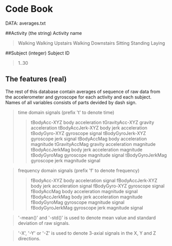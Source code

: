 # Code Book
DATA: averages.txt

##Activity	(the string) 
Activity name
> Walking
> Walking Upstairs
> Walking Downstairs
> Sitting
> Standing
> Laying

##Subject (integer)
Subject ID   
>	1..30

## The features (real)   
The rest of this database contain averages of sequence of raw data from the accelerometer and gyroscope for each activity and each subject. Names of all variables consists of parts devided by dash sign. 

>  time domain signals (prefix 't' to denote time)
>> tBodyAcc-XYZ                 	body acceleration 
>> tGravityAcc-XYZ				gravity acceleration 
>> tBodyAccJerk-XYZ				body jerk acceleration 
>> tBodyGyro-XYZ					gyroscope signal
>> tBodyGyroJerk-XYZ				gyroscope jerk signal
>> tBodyAccMag					body acceleration magnitude 
>> tGravityAccMag				gravity acceleration magnitude 
>> tBodyAccJerkMag				body jerk acceleration magnitude 
>> tBodyGyroMag					gyroscope magnitude signal
>> tBodyGyroJerkMag				gyroscope jerk magnitude signal
    
> frequency domain signals (prefix 'f' to denote frequency)
>> fBodyAcc-XYZ					body acceleration signal
>> fBodyAccJerk-XYZ				body jerk acceleration signal
>> fBodyGyro-XYZ					gyroscope signal
>> fBodyAccMag					body acceleration magnitude signal
>> fBodyAccJerkMag				body jerk acceleration magnitude
>> fBodyGyroMag					gyroscope magnitude signal
>> fBodyGyroJerkMag				gyroscope jerk magnitude signal

> '-mean()' and '-std()' is used to denote mean value and standard deviation of raw signals.

> '-X', '-Y' or '-Z' is used to denote 3-axial signals in the X, Y and Z directions.